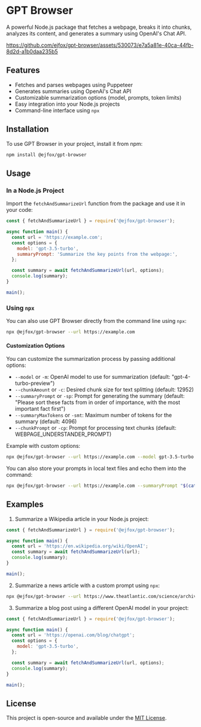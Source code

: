 # GPT Browser

A powerful Node.js package that fetches a webpage, breaks it into chunks, analyzes its content, and generates a summary using OpenAI's Chat API.



https://github.com/ejfox/gpt-browser/assets/530073/e7a5a81e-40ca-44fb-8d2d-a1b0daa235b5



## Features

- Fetches and parses webpages using Puppeteer
- Generates summaries using OpenAI's Chat API
- Customizable summarization options (model, prompts, token limits)
- Easy integration into your Node.js projects
- Command-line interface using `npx`

## Installation

To use GPT Browser in your project, install it from npm:

```bash
npm install @ejfox/gpt-browser
```

## Usage

### In a Node.js Project

Import the `fetchAndSummarizeUrl` function from the package and use it in your code:

```javascript
const { fetchAndSummarizeUrl } = require('@ejfox/gpt-browser');

async function main() {
  const url = 'https://example.com';
  const options = {
    model: 'gpt-3.5-turbo',
    summaryPrompt: 'Summarize the key points from the webpage:',
  };

  const summary = await fetchAndSummarizeUrl(url, options);
  console.log(summary);
}

main();
```

### Using `npx`

You can also use GPT Browser directly from the command line using `npx`:

```bash
npx @ejfox/gpt-browser --url https://example.com
```

#### Customization Options

You can customize the summarization process by passing additional options:

- `--model` or `-m`: OpenAI model to use for summarization (default: "gpt-4-turbo-preview")
- `--chunkAmount` or `-c`: Desired chunk size for text splitting (default: 12952)
- `--summaryPrompt` or `-sp`: Prompt for generating the summary (default: "Please sort these facts from in order of importance, with the most important fact first")
- `--summaryMaxTokens` or `-smt`: Maximum number of tokens for the summary (default: 4096)
- `--chunkPrompt` or `-cp`: Prompt for processing text chunks (default: WEBPAGE_UNDERSTANDER_PROMPT)

Example with custom options:

```bash
npx @ejfox/gpt-browser --url https://example.com --model gpt-3.5-turbo --chunkAmount 8000 --summaryPrompt "Summarize the key points from the webpage:"
```

You can also store your prompts in local text files and echo them into the command:

```bash
npx @ejfox/gpt-browser --url https://example.com --summaryPrompt "$(cat summaryprompt1.txt)" --chunkPrompt "$(cat chunkprompt2.txt)"
```

## Examples

1. Summarize a Wikipedia article in your Node.js project:

```javascript
const { fetchAndSummarizeUrl } = require('@ejfox/gpt-browser');

async function main() {
  const url = 'https://en.wikipedia.org/wiki/OpenAI';
  const summary = await fetchAndSummarizeUrl(url);
  console.log(summary);
}

main();
```

2. Summarize a news article with a custom prompt using `npx`:

```bash
npx @ejfox/gpt-browser --url https://www.theatlantic.com/science/archive/2024/02/talking-whales-project-ceti --summaryPrompt "Provide a brief overview of the main events covered in the article:"
```

3. Summarize a blog post using a different OpenAI model in your project:

```javascript
const { fetchAndSummarizeUrl } = require('@ejfox/gpt-browser');

async function main() {
  const url = 'https://openai.com/blog/chatgpt';
  const options = {
    model: 'gpt-3.5-turbo',
  };

  const summary = await fetchAndSummarizeUrl(url, options);
  console.log(summary);
}

main();
```

## License

This project is open-source and available under the [MIT License](LICENSE).
